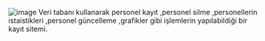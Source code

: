 ![image](https://github.com/user-attachments/assets/3ac1d62c-8a61-4c5f-b5b3-a0eb015d03c5)
Veri tabanı kullanarak personel kayıt ,personel silme ,personellerin istaistikleri ,personel güncelleme ,grafikler gibi işlemlerin yapılabildiği bir kayıt sitemi.
